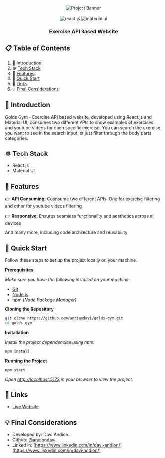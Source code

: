 <div align="center">
  <br />
    <img src="https://i.imgur.com/yM79UFT.png" alt="Project Banner">
  <br />
  <br />

  <div>
    <img src="https://img.shields.io/badge/-React_JS-black?style=for-the-badge&logoColor=white&logo=react&color=61DAFB" alt="react.js" />
    <img src="https://img.shields.io/badge/-Material_UI-black?style=for-the-badge&logoColor=white&logo=mui&color=646CFF" alt="material ui" />
  </div>

  <h3 align="center">Exercise API Based Website</h3>
</div>

## 📋 <a name="table">Table of Contents</a>

1. 🤖 [Introduction](#introduction)
2. ⚙️ [Tech Stack](#tech-stack)
3. 🔋 [Features](#features)
4. 🤸 [Quick Start](#quick-start)
6. 🔗 [Links](#links)
7. 💡 [Final Considerations](#final-considerations)

## <a name="introduction">🤖 Introduction</a>

Golds Gym - Exercise API based website, developed using React.js and Material UI, consumes two different APIs to show examples of exercises and youtube videos for each specific exercise. You can search the exercise you want to see in the search input, or just filter through the body parts categories.

## <a name="tech-stack">⚙️ Tech Stack</a>

- React.js
- Material UI

## <a name="features">🔋 Features</a>

👉 **API Consuming**: Cosnsume two different APIs. One for exercise filtering and other for youtube videos filtering.

👉 **Responsive**: Ensures seamless functionality and aesthetics across all devices

And many more, including code architecture and reusability

## <a name="quick-start">🤸 Quick Start</a>

Follow these steps to set up the project locally on your machine.

**Prerequisites**

*Make sure you have the following installed on your machine:*

- [Git](https://git-scm.com/)
- [Node.js](https://nodejs.org/en)
- [npm](https://www.npmjs.com/) *(Node Package Manager)*

**Cloning the Repository**

```bash
git clone https://github.com/andiondavi/golds-gym.git
cd golds-gym
```

**Installation**

*Install the project dependencies using npm:*

```bash
npm install
```

**Running the Project**

```bash
npm start
```

*Open [http://localhost:5173](http://localhost:3000) in your browser to view the project.*

## <a name="links">🔗 Links</a>

- [Live Website]()

## <a name="final-considerations">💡 Final Considerations</a>

- Developed by: Davi Andion.
- Github: [@andiondavi](https://github.com/andiondavi)
- Linked in: [https://www.linkedin.com/in/davi-andion/](https://www.linkedin.com/in/davi-andion/)

#
